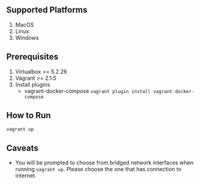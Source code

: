 Supported Platforms
--------------------

1. MacOS
2. Linux
3. Windows

Prerequisites
--------------
1. Virtualbox >= 5.2.26
2. Vagrant >= 2.1.5
3. Install plugins
    - vagrant-docker-compose 
    ``` vagrant plugin install vagrant-docker-compose ```

How to Run
------------

``` vagrant up ```

Caveats
--------

 - You will be prompted to choose from bridged network interfaces when running ``` vagrant up ```. 
   Please choose the one that has connection to internet. 